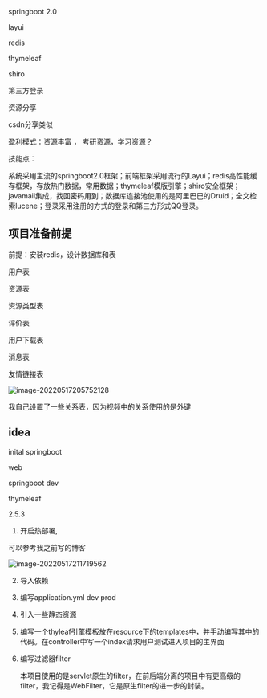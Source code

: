 springboot 2.0

layui

redis

thymeleaf

shiro

第三方登录





资源分享

csdn分享类似



盈利模式：资源丰富 ， 考研资源，学习资源？



技能点：

系统采用主流的springboot2.0框架；前端框架采用流行的Layui；redis高性能缓存框架，存放热门数据，常用数据；thymeleaf模版引擎；shiro安全框架；javamail集成，找回密码用到；数据库连接池使用的是阿里巴巴的Druid；全文检索lucene；登录采用注册的方式的登录和第三方形式QQ登录。





## 项目准备前提

前提：安装redis，设计数据库和表



用户表

资源表

资源类型表

评价表

用户下载表

消息表

友情链接表



![image-20220517205752128](C:\Users\zhengjian\AppData\Roaming\Typora\typora-user-images\image-20220517205752128.png)

我自己设置了一些关系表，因为视频中的关系使用的是外键





## idea

inital springboot

web

springboot dev

thymeleaf

2.5.3





1. 开启热部署,

可以参考我之前写的博客



![image-20220517211719562](C:\Users\zhengjian\AppData\Roaming\Typora\typora-user-images\image-20220517211719562.png)



2. 导入依赖
3. 编写application.yml  dev prod



4. 引入一些静态资源

5. 编写一个thyleaf引擎模板放在resource下的templates中，并手动编写其中的代码。在controller中写一个index请求用户测试进入项目的主界面

6. 编写过滤器filter

   本项目使用的是servlet原生的filter，在前后端分离的项目中有更高级的filter，我记得是WebFilter，它是原生filter的进一步的封装。

